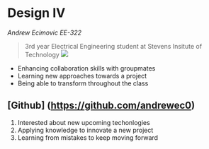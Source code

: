 # Design IV
*Andrew Ecimovic EE-322*
> 3rd year Electrical Engineering student at Stevens Insitute of Technology
 ![](https://github.com/andrewec0/EE-322/assets/117099928/02fba1c4-9879-4333-b78b-17adeddaf0c4)
- Enhancing collaboration skills with groupmates
- Learning new approaches towards a project
- Being able to transform throughout the class

[Github] (https://github.com/andrewec0)
---
1. Interested about new upcoming techonlogies
2. Applying knowledge to innovate a new project
3. Learning from mistakes to keep moving forward
